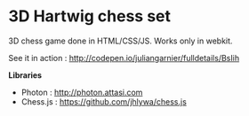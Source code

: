 3D Hartwig chess set 
====================

3D chess game done in HTML/CSS/JS.
Works only in webkit.

See it in action : http://codepen.io/juliangarnier/fulldetails/BsIih

**Libraries**

* Photon : http://photon.attasi.com
* Chess.js : https://github.com/jhlywa/chess.js